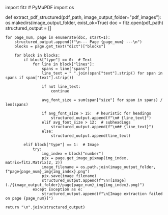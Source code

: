 import fitz  # PyMuPDF
import os

def extract_pdf_structured(pdf_path, image_output_folder="pdf_images"):
    os.makedirs(image_output_folder, exist_ok=True)
    doc = fitz.open(pdf_path)
    structured_output = []

    for page_num, page in enumerate(doc, start=1):
        structured_output.append(f"\n--- Page {page_num} ---\n")
        blocks = page.get_text("dict")["blocks"]

        for block in blocks:
            if block["type"] == 0:  # Text
                for line in block["lines"]:
                    spans = line["spans"]
                    line_text = " ".join(span["text"].strip() for span in spans if span["text"].strip())

                    if not line_text:
                        continue

                    avg_font_size = sum(span["size"] for span in spans) / len(spans)

                    if avg_font_size > 15:  # heuristic for headings
                        structured_output.append(f"\n# {line_text}")
                    elif avg_font_size > 12:  # subheadings
                        structured_output.append(f"\n## {line_text}")
                    else:
                        structured_output.append(line_text)

            elif block["type"] == 1:  # Image
                try:
                    img_index = block["number"]
                    pix = page.get_image_pixmap(img_index, matrix=fitz.Matrix(2, 2))
                    image_filename = os.path.join(image_output_folder, f"page{page_num}_img{img_index}.png")
                    pix.save(image_filename)
                    structured_output.append(f"\n![Image](./{image_output_folder}/page{page_num}_img{img_index}.png)")
                except Exception as e:
                    structured_output.append(f"\n[Image extraction failed on page {page_num}]")

    return "\n".join(structured_output)
